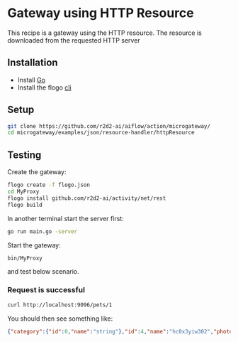 # Gateway using HTTP Resource
This recipe is a gateway using the HTTP resource. The resource is downloaded from the  requested HTTP server

## Installation
* Install [Go](https://golang.org/)
* Install the flogo [cli](https://github.com/r2d2-ai/cli)

## Setup
```bash
git clone https://github.com/r2d2-ai/aiflow/action/microgateway/
cd microgateway/examples/json/resource-handler/httpResource
```

## Testing
Create the gateway:
```bash
flogo create -f flogo.json
cd MyProxy
flogo install github.com/r2d2-ai/activity/net/rest
flogo build
```

In another terminal start the server first:
```bash
go run main.go -server
```

Start the gateway:
```bash
bin/MyProxy
```
and test below scenario.

### Request is successful
```bash
curl http://localhost:9096/pets/1
```

You should then see something like:
```json
{"category":{"id":0,"name":"string"},"id":4,"name":"hc0x3yiw302","photoUrls":["string"],"status":"available","tags":[{"id":0,"name":"string"}]}
```
